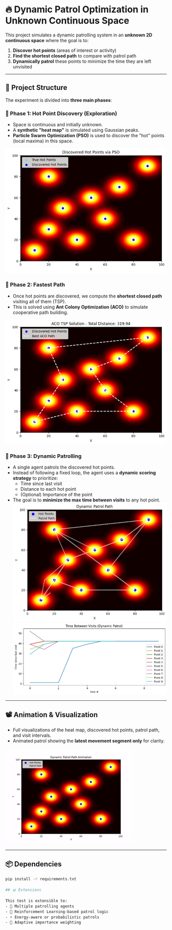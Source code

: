 # 🔥 Dynamic Patrol Optimization in Unknown Continuous Space

This project simulates a dynamic patrolling system in an **unknown 2D continuous space** where the goal is to:

1. **Discover hot points** (areas of interest or activity)
2. **Find the shortest closed path** to compare with patrol path
3. **Dynamically patrol** these points to minimize the time they are left unvisited

---

## 📌 Project Structure

The experiment is divided into **three main phases**:

### 🧭 Phase 1: Hot Point Discovery (Exploration)

- Space is continuous and initially unknown.
- A **synthetic "heat map"** is simulated using Gaussian peaks.
- **Particle Swarm Optimization (PSO)** is used to discover the "hot" points (local maxima) in this space.

![discovered field](discovered_field.png)

### 🧠 Phase 2: Fastest Path

- Once hot points are discovered, we compute the **shortest closed path** visiting all of them (TSP).
- This is solved using **Ant Colony Optimization (ACO)** to simulate cooperative path building.

![best path](best_ACO_path.png)

### 🚨 Phase 3: Dynamic Patrolling

- A single agent patrols the discovered hot points.
- Instead of following a fixed loop, the agent uses a **dynamic scoring strategy** to prioritize:
  - Time since last visit
  - Distance to each hot point
  - (Optional) Importance of the point
- The goal is to **minimize the max time between visits** to any hot point.
![patrol path](patrol_path.png)
![performances](patrol_performances.png)
---

## 📽️ Animation & Visualization

- Full visualizations of the heat map, discovered hot points, patrol path, and visit intervals.
- Animated patrol showing the **latest movement segment only** for clarity.

![dynamic-patrol](dynamic_patrol.gif)

---

## 📦 Dependencies
```bash
pip install -r requirements.txt

## 📊 Extensions

This test is extensible to:
- 🔁 Multiple patrolling agents
- 🧠 Reinforcement Learning-based patrol logic
- ⚡ Energy-aware or probabilistic patrols
- 🎯 Adaptive importance weighting
